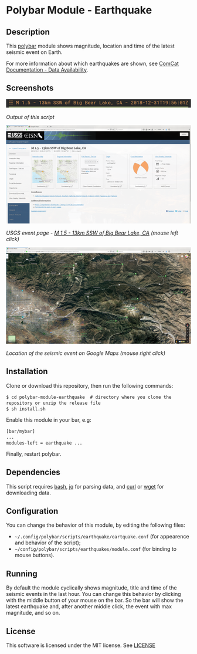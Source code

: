 # Polybar Module - Earthquake

## Description
This [polybar](https://github.com/jaagr/polybar)  module shows magnitude, location and time of the latest seismic event on Earth.

For more information about which earthquakes are shown, see  [ComCat Documentation - Data Availability](https://earthquake.usgs.gov/data/comcat/data-availability.php).

## Screenshots

<img alt="Screenshot of polybar module: earthquake" src="screenshots/polybar-module-earthquake.png" width="643">

*Output of this script*

<img alt="USGS event page for earthquake with id ci38412120" src="screenshots/usgs-ci38412120-event-page.png" width="643">

*USGS event page - [M 1.5 - 13km SSW of Big Bear Lake, CA](https://earthquake.usgs.gov/earthquakes/eventpage/ci38412120/executive) (mouse left click)*

<img alt="Location of the event on Google Maps" src="screenshots/usgs-ci38412120-google-map.png" width="643">

*Location of the seismic event on Google Maps (mouse right click)*

## Installation
Clone or download this repository, then run the following commands:
```
$ cd polybar-module-earthquake  # directory where you clone the repository or unzip the release file
$ sh install.sh
```
Enable this module in your bar, e.g:
```
[bar/mybar]
...
modules-left = earthquake ...
```

Finally, restart polybar.

## Dependencies
This script requires [bash](https://www.gnu.org/software/bash/), [jq](https://stedolan.github.com/jq/) for parsing data, and [curl](https://curl.haxx.se/) or [wget](https://www.gnu.org/s/wget/) for downloading data.

## Configuration
You can change the behavior of this module, by editing the following files:
- `~/.config/polybar/scripts/earthquake/eartquake.conf` (for appearence and behavior of the script);
- `~/config/polybar/scripts/earthquakes/module.conf` (for binding to mouse buttons).

## Running
By default the module cyclically shows magnitude, title and time of the seismic events in the last hour. You can change this behavior by clicking with the middle button of your mouse on the bar. So the bar will show the latest earthquake and, after another middle click, the event with max magnitude, and so on.

## License
This software is licensed under the MIT license. See [LICENSE](LICENSE.md)
